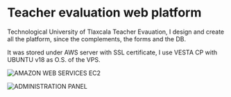 # Teacher evaluation web platform
 Technological University of Tlaxcala Teacher Evauation, I design and create all the platform, since the complements, the forms and the DB.
 
 It was stored under AWS server with SSL certificate, I use VESTA CP with UBUNTU v18 as O.S. of the VPS.
 
![AMAZON WEB SERVICES EC2](https://i.ytimg.com/vi/xYEvbneAhk4/maxresdefault.jpg)


![ADMINISTRATION PANEL](https://vestacp.com/img/features-slider/user.png)

